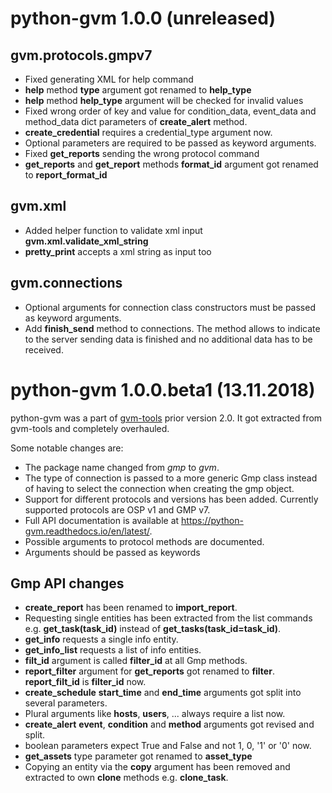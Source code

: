 # python-gvm 1.0.0 (unreleased)

## gvm.protocols.gmpv7

* Fixed generating XML for help command
* **help** method **type** argument got renamed to **help_type**
* **help** method **help_type** argument will be checked for invalid values
* Fixed wrong order of key and value for condition_data, event_data and
  method_data dict parameters of **create_alert** method.
* **create_credential** requires a credential_type argument now.
* Optional parameters are required to be passed as keyword arguments.
* Fixed **get_reports** sending the wrong protocol command
* **get_reports** and **get_report** methods **format_id** argument got renamed
  to **report_format_id**

## gvm.xml

* Added helper function to validate xml input **gvm.xml.validate_xml_string**
* **pretty_print** accepts a xml string as input too

## gvm.connections

* Optional arguments for connection class constructors must be passed as
  keyword arguments.
* Add **finish_send** method to connections. The method allows to indicate to
  the server sending data is finished and no additional data has to be received.

# python-gvm 1.0.0.beta1 (13.11.2018)

python-gvm was a part of [gvm-tools](https://github.com/greenbone/gvm-tools)
prior version 2.0. It got extracted from gvm-tools and completely overhauled.

Some notable changes are:

* The package name changed from *gmp* to *gvm*.
* The type of connection is passed to a more generic Gmp class instead of
  having to select the connection when creating the gmp object.
* Support for different protocols and versions has been added. Currently
  supported protocols are OSP v1 and GMP v7.
* Full API documentation is available at https://python-gvm.readthedocs.io/en/latest/.
* Possible arguments to protocol methods are documented.
* Arguments should be passed as keywords

## Gmp API changes

* **create_report** has been renamed to **import_report**.
* Requesting single entities has been extracted from the list commands e.g.
  **get_task(task_id)** instead of **get_tasks(task_id=task_id)**.
* **get_info** requests a single info entity.
* **get_info_list** requests a list of info entities.
* **filt_id** argument is called **filter_id** at all Gmp methods.
* **report_filter** argument for **get_reports** got renamed to **filter**.
  **report_filt_id** is **filter_id** now.
* **create_schedule** **start_time** and **end_time** arguments got split into
  several parameters.
* Plural arguments like **hosts**, **users**, ... always require a list now.
* **create_alert** **event**, **condition** and **method** arguments got
  revised and split.
* boolean parameters expect True and False and not 1, 0, '1' or '0' now.
* **get_assets** type parameter got renamed to **asset_type**
* Copying an entity via the **copy** argument has been removed and extracted to
  own **clone** methods e.g. **clone_task**.
